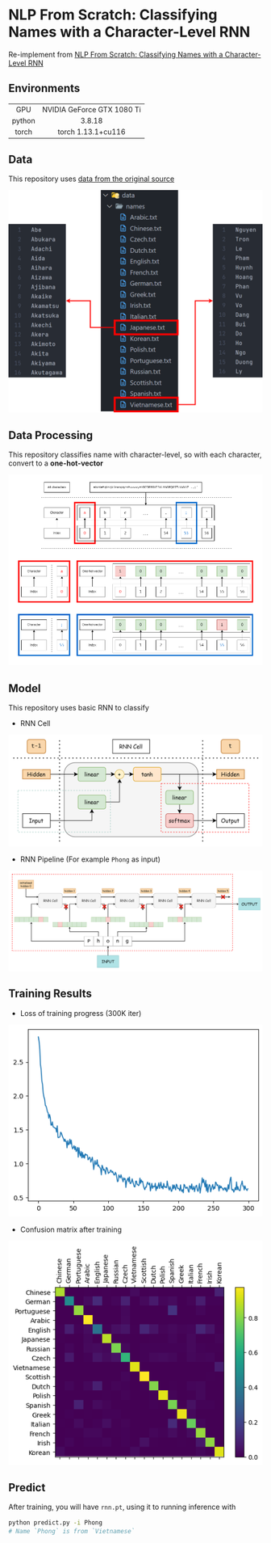 # NLP From Scratch: Classifying Names with a Character-Level RNN

Re-implement from [NLP From Scratch: Classifying Names with a Character-Level RNN](https://pytorch.org/tutorials/intermediate/char_rnn_classification_tutorial)

## Environments

| | |
|:---:|:---:|
| GPU | NVIDIA GeForce GTX 1080 Ti |
| python | 3.8.18 |
| torch | torch 1.13.1+cu116 |

## Data

This repository uses [data from the original source](https://pytorch.org/tutorials/intermediate/char_rnn_classification_tutorial#preparing-the-data)

![Data format](./assets/dataformat.png)

## Data Processing

This repository classifies name with character-level, so with each character, convert to a **one-hot-vector**

![Onehot](./assets/onehot.png)

## Model

This repository uses basic RNN to classify

- RNN Cell

![RNNcell](./assets/RNNcell.png)

- RNN Pipeline (For example `Phong` as input)

![RNNpipeline](./assets/RNNpipeline.png)

## Training Results

- Loss of training progress (300K iter)

![loss](./assets/loss.png)

- Confusion matrix after training

![confusion](./assets/confusion.png)

## Predict

After training, you will have `rnn.pt`, using it to running inference with

``` bash
python predict.py -i Phong
# Name `Phong` is from `Vietnamese`
```
